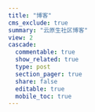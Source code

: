 ```yaml
---
title: "博客"
cms_exclude: true
summary: "云原生社区博客"
view: 2
cascade:
  commentable: true
  show_related: true
  type: post
  section_pager: true
  share: false
  editable: true
  mobile_toc: true
---
```


